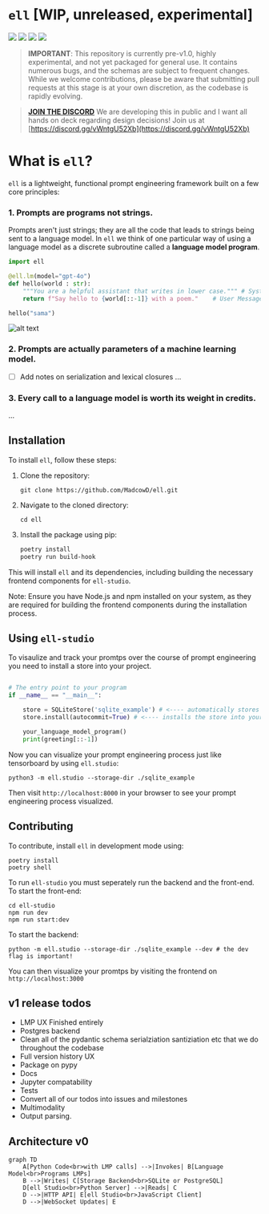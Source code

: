 # `ell` [WIP, unreleased, experimental]

[![](https://dcbadge.limes.pink/api/server/vWntgU52Xb?style=flat)](https://discord.gg/vWntgU52Xb)
[![](https://dcbadge.limes.pink/api/server/vWntgU52Xb?style=flat)](https://discord.gg/vWntgU52Xb)
[![](https://dcbadge.limes.pink/api/server/vWntgU52Xb?style=flat)](https://discord.gg/vWntgU52Xb)
[![](https://dcbadge.limes.pink/api/server/vWntgU52Xb?style=flat)](https://discord.gg/vWntgU52Xb)

> **IMPORTANT**: This repository is currently pre-v1.0, highly experimental, and not yet packaged for general use. It contains numerous bugs, and the schemas are subject to frequent changes. While we welcome contributions, please be aware that submitting pull requests at this stage is at your own discretion, as the codebase is rapidly evolving.

> **[JOIN THE DISCORD](https://discord.gg/vWntgU52Xb)** We are developing this in public and I want all hands on deck regarding design decisions! Join us at [https://discord.gg/vWntgU52Xb](https://discord.gg/vWntgU52Xb)

# What is `ell`?

`ell` is a lightweight, functional prompt engineering framework built on a few core principles:

### 1. Prompts are programs not strings.

Prompts aren't just strings; they are all the code that leads to strings being sent to a language model. In `ell` we think of one particular way of using a language model as a discrete subroutine called a **language model program**.

```python
import ell

@ell.lm(model="gpt-4o")
def hello(world : str):
    """You are a helpful assistant that writes in lower case.""" # System Message
    return f"Say hello to {world[::-1]} with a poem."    # User Message

hello("sama")
```

![alt text](image.png)

### 2. Prompts are actually parameters of a machine learning model.

- [ ] Add notes on serialization and lexical closures
      ...

### 3. Every call to a language model is worth its weight in credits.

...

## Installation

To install `ell`, follow these steps:

1. Clone the repository:

   ```
   git clone https://github.com/MadcowD/ell.git
   ```

2. Navigate to the cloned directory:

   ```
   cd ell
   ```

3. Install the package using pip:
   ```sh
   poetry install
   poetry run build-hook
   ```

This will install `ell` and its dependencies, including building the necessary frontend components for `ell-studio`.

Note: Ensure you have Node.js and npm installed on your system, as they are required for building the frontend components during the installation process.

## Using `ell-studio`

To visaulize and track your promtps over the course of prompt engineering you need to install a store into your project.

```python

# The entry point to your program
if __name__ == "__main__":

    store = SQLiteStore('sqlite_example') # <---- automatically stores all LMP's invocations, and version history in a sqlite database in ./sqlite_example
    store.install(autocommit=True) # <---- installs the store into your project so that tracking happens and change log commit messages are automatically generated using gpt-4o-mini

    your_language_model_program()
    print(greeting[::-1])

```

Now you can visualize your prompt engineering process just like tensorboard by using `ell.studio`:

```
python3 -m ell.studio --storage-dir ./sqlite_example
```

Then visit `http://localhost:8000` in your browser to see your prompt engineering process visualized.

## Contributing

To contribute, install `ell` in development mode using:

```
poetry install
poetry shell
```

To run `ell-studio` you must seperately run the backend and the front-end. To start the front-end:

```
cd ell-studio
npm run dev
npm run start:dev
```

To start the backend:

```
python -m ell.studio --storage-dir ./sqlite_example --dev # the dev flag is important!
```

You can then visualize your promtps by visiting the frontend on `http://localhost:3000`


## v1 release todos
- LMP UX Finished entirely
- Postgres backend
- Clean all of the pydantic schema serialziation santiziation etc that we do throughout the codebase
- Full version history UX
- Package on pypy
- Docs 
- Jupyter compatability
- Tests
- Convert all of our todos into issues and milestones
- Multimodality
- Output parsing.

## Architecture v0
```mermaid
graph TD
    A[Python Code<br>with LMP calls] -->|Invokes| B[Language Model<br>Programs LMPs]
    B -->|Writes| C[Storage Backend<br>SQLite or PostgreSQL]
    D[ell Studio<br>Python Server] -->|Reads| C
    D -->|HTTP API| E[ell Studio<br>JavaScript Client]
    D -->|WebSocket Updates| E
```
